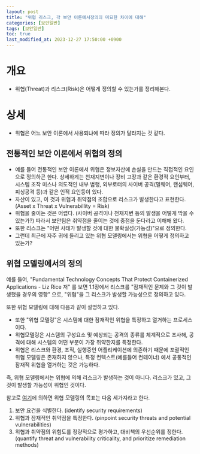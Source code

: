 ```yaml
---
layout: post
title: "위협 리스크, 각 보안 이론에서정의의 미묘한 차이에 대해"
categories: [보안일반]
tags: [보안일반]
toc: true
last_modified_at: 2023-12-27 17:50:00 +0900
---
```


# 개요
- 위협(Threat)과 리스크(Risk)은 어떻게 정의할 수 있는가를 정리해본다. 

# 상세 
- 위협은 어느 보안 이론에서 사용되냐에 따라 정의가 달라지는 것 같다. 

## 전통적인 보안 이론에서 위협의 정의 
- 예를 들어 전통적인 보안 이론에서 위협은 정보자산에 손실을 만드는 직접적인 요인으로 정의하곤 한다. 상세하게는 천재지변이나 장비 고장과 같은 환경적 요인부터, 시스템 조작 미스나 의도적인 내부 범행, 외부로터의 사이버 공격(멀웨어, 랜섬웨어, 피싱공격 등)과 같은 인적 요인등이 있다. 
- 자산이 있고, 이 것과 위협과 취약점의 조합으로 리스크가 발생한다고 표현한다. (Asset x Threat x Vulnerabillity = Risk)
- 위협을 줄이는 것은 어렵다. (사이버 공격이나 천재지변 등의 발생을 어떻게 막을 수 있는가?) 따라서 보안팀은 취약점을 줄이는 것에 중점을 둔다라고 이해해 왔다. 
- 또한 리스크는 "어떤 사태가 발생할 것에 대한 불확실성(가능성)"으로 정의한다. 
- 그런데 최근에 자주 귀에 들리고 있는 위협 모델링에서는 위협을 어떻게 정의하고 있는가? 

## 위협 모델링에서의 정의
예를 들어, "Fundamental Technology Concepts That Protect Containerized Applications - Liz Rice 저" 를 보면 1.1장에서 리스크를 "잠재적인 문제와 그 것이 발생했을 경우의 영향" 으로, "위협"을 그 리스크가 발생할 가능성으로 정의하고 있다. 

또한 위협 모델링에 대해 다음과 같이 설명하고 있다. 
- 또한 "위협 모델링"은 시스템에 대한 잠재적인 위협을 특정하고 열거하는 프로세스이다. 
- 위협모델링은 시스템의 구성요소 및 예상되는 공격의 종류를 체계적으로 조사해, 공격에 대해 시스템의 어떤 부분이 가장 취약한지를 특정한다. 
- 위협은 리스크와 환경, 조직, 실행중인 어플리케이션에 의존하기 때문에 포괄적인 위협 모델링은 존재하지 않으나, 특정 컨텍스트(예를들어 컨테이너) 에서 공통적인 잠재적 위협을 열거하는 것은 가능하다. 

즉, 위협 모델링에서는 위협에 의해 리스크가 발생하는 것이 아니다. 리스크가 있고, 그 것이 발생할 가능성이 위협인 것이다.

참고로 [여기](https://www.synopsys.com/glossary/what-is-threat-modeling.html#:~:text=Threat%20modeling%20is%20a%20structured,criticality%2C%20and%20prioritize%20remediation%20methods.)에 의하면 위협 모델링의 목표는 다음 세가지라고 한다. 
1. 보안 요건을 식별한다. (identify security requirements)
2. 위협과 잠재적인 취약점을 특정한다. (pinpoint security threats and potential vulnerabilities)
3. 위협과 취약점의 위험도를 정량적으로 평가하고, 대비책의 우선순위를 정한다. (quantify threat and vulnerability criticality, and prioritize remediation methods)